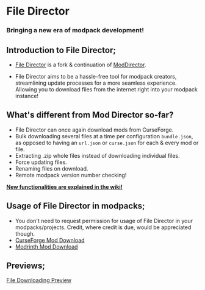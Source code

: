 # File Director
### Bringing a new era of modpack development!

## Introduction to File Director;
- [File Director](https://curseforge.com/minecraft/mc-mods/filedirector) is a fork & continuation of [ModDirector](https://curseforge.com/minecraft/mc-mods/moddirector).

- File Director aims to be a hassle-free tool for modpack creators, streamlining update processes for a more seamless experience. Allowing you to download files from the internet right into your modpack instance!

## What's different from Mod Director so-far?
- File Director can once again download mods from CurseForge.
- Bulk downloading several files at a time per configuration `bundle.json`, as opposed to having an `url.json` or `curse.json` for each & every mod or file.
- Extracting .zip whole files instead of downloading individual files.
- Force updating files.
- Renaming files on download.
- Remote modpack version number checking!

**[New functionalities are explained in the wiki!](https://github.com/TerraFirmaCraft-The-Final-Frontier/FileDirector/wiki)**

## Usage of File Director in modpacks;
- You don't need to request permission for usage of File Director in your modpacks/projects. Credit, where credit is due, would be appreciated though.
- [CurseForge Mod Download](https://curseforge.com/minecraft/mc-mods/filedirector)
- [Modrinth Mod Download](https://modrinth.com/mod/filedirector)

## Previews;

[File Downloading Preview](https://raw.githubusercontent.com/TerraFirmaCraft-The-Final-Frontier/FileDirector/master/previews/file-director-preview.webp)
